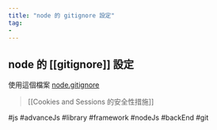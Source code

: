 ```yaml
---
title: "node 的 gitignore 設定"
tag: 
- 
---
```

## node 的 [[gitignore]] 設定
使用這個檔案 [node.gitignore](https://github.com/github/gitignore/blob/main/Node.gitignore)

>[[Cookies and Sessions 的安全性措施]]

#js #advanceJs #library #framework #nodeJs #backEnd #git